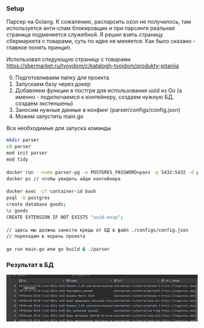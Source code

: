 ### Setup

Парсер на Golang.
К сожалению, распарсить ozon не получилось, там используется анти-спам блокировщик и при парсинге реальная страница
подменяется служебной. Я решил взять страницу сбермаркета с товарами, суть по идее не меняется. Как было сказано - 
главное понять принцип.

Использовал следующую страницу с товарами https://sbermarket.ru/tvoydom/c/katalogh-tvoidom/produkty-pitaniia

0. Подготовливаем папку для проекта
1. Запускаем базу через докер
2. Добавляем функции в постгре для использования uuid из Go 
(а именно - подключаемся к контейнеру, создаем нужную БД, создаем экстеншены)
3. Заносим нужные данные в конфинг (parser/configs/config.json)
4. Можем запустить main.go

Все необходимые для запуска команды

```bash
mkdir parser
cd parser
mod init parser
mod tidy 

docker run --name parser-pg -e POSTGRES_PASSWORD=pass -p 5432:5432 -d postgres
docker ps // чтобы увидить айди контейнера

docker exec -it container-id bash 
psql -U postgres
create database goods;
\c goods
CREATE EXTENSION IF NOT EXISTS "uuid-ossp";

// здесь мы должны занести креды от БД в файл ./configs/config.json
// переходим в корень проекта

go run main.go или go build & ./parser
```

### Результат в БД
![img.png](img.png)